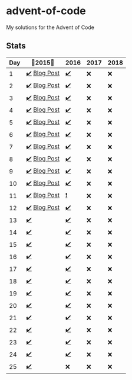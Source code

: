 # advent-of-code
My solutions for the Advent of Code

## Stats

| Day |   :tada:2015:tada:    |  2016  |  2017  |  2018  |
|-----|-----------------------|--------|--------|--------|
| 1   | [:heavy_check_mark:][201501S] [Blog Post][201501]  | [:heavy_check_mark:][201601S]    | :x:    | :x:    |
| 2   | [:heavy_check_mark:][201502S] [Blog Post][201502]  | [:heavy_check_mark:][201602S]    | :x:    | :x:    |
| 3   | [:heavy_check_mark:][201503S] [Blog Post][201503]  | [:heavy_check_mark:][201603S]    | :x:    | :x:    |
| 4   | [:heavy_check_mark:][201504S] [Blog Post][201504]  | [:heavy_check_mark:][201604S]    | :x:    | :x:    |
| 5   | [:heavy_check_mark:][201505S] [Blog Post][201505]  | [:heavy_check_mark:][201605S]    | :x:    | :x:    |
| 6   | [:heavy_check_mark:][201506S] [Blog Post][201506]  | [:heavy_check_mark:][201606S]    | :x:    | :x:    |
| 7   | [:heavy_check_mark:][201507S] [Blog Post][201507]  | [:heavy_check_mark:][201607S]    | :x:    | :x:    |
| 8   | [:heavy_check_mark:][201508S] [Blog Post][201508]  | [:heavy_check_mark:][201608S]    | :x:    | :x:    |
| 9   | [:heavy_check_mark:][201509S] [Blog Post][201509]  | [:heavy_check_mark:][201609S]    | :x:    | :x:    |
| 10  | [:heavy_check_mark:][201510S] [Blog Post][201510]  | [:heavy_check_mark:][201610S]    | :x:    | :x:    |
| 11  | [:heavy_check_mark:][201511S] [Blog Post][201511]  | [:heavy_exclamation_mark:][201611S]    | :x:    | :x:    |
| 12  | [:heavy_check_mark:][201512S] [Blog Post][201512]  | [:heavy_check_mark:][201612S]    | :x:    | :x:    |
| 13  | [:heavy_check_mark:][201513S]    | [:heavy_check_mark:][201613S]    | :x:    | :x:    |
| 14  | [:heavy_check_mark:][201514S]    | [:heavy_check_mark:][201614S]    | :x:    | :x:    |
| 15  | [:heavy_check_mark:][201515S]    | [:heavy_check_mark:][201615S]    | :x:    | :x:    |
| 16  | [:heavy_check_mark:][201516S]    | [:heavy_check_mark:][201616S]    | :x:    | :x:    |
| 17  | [:heavy_check_mark:][201517S]    | [:heavy_check_mark:][201617S]    | :x:    | :x:    |
| 18  | [:heavy_check_mark:][201518S]    | [:heavy_check_mark:][201618S]    | :x:    | :x:    |
| 19  | [:heavy_check_mark:][201519S]    | [:heavy_check_mark:][201619S]    | :x:    | :x:    |
| 20  | [:heavy_check_mark:][201520S]    | [:heavy_check_mark:][201620S]    | :x:    | :x:    |
| 21  | [:heavy_check_mark:][201521S]    | [:heavy_check_mark:][201621S]    | :x:    | :x:    |
| 22  | [:heavy_check_mark:][201522S]    | [:heavy_check_mark:][201622S]    | :x:    | :x:    |
| 23  | [:heavy_check_mark:][201523S]    | [:heavy_check_mark:][201623S]    | :x:    | :x:    |
| 24  | [:heavy_check_mark:][201524S]    | [:heavy_check_mark:][201624S]    | :x:    | :x:    |
| 25  | [:heavy_check_mark:][201525S]    | :x:    | :x:    | :x:    |

[201501]: https://dmatrix.dev/advent-of-code-year-2015-day-1/
[201502]: https://dmatrix.dev/advent-of-code-year-2015-day-2/
[201503]: https://dmatrix.dev/advent-of-code-year-2015-day-3/
[201504]: https://dmatrix.dev/advent-of-code-year-2015-day-4/
[201505]: https://dmatrix.dev/advent-of-code-year-2015-day-5/
[201506]: https://dmatrix.dev/advent-of-code-year-2015-day-6/
[201507]: https://dmatrix.dev/advent-of-code-year-2015-day-7/
[201508]: https://dmatrix.dev/advent-of-code-year-2015-day-8/
[201509]: https://dmatrix.dev/advent-of-code-year-2015-day-9/
[201510]: https://dmatrix.dev/advent-of-code-year-2015-day-10/
[201511]: https://dmatrix.dev/advent-of-code-year-2015-day-11/
[201512]: https://dmatrix.dev/advent-of-code-year-2015-day-12/


[201501S]: CSharp/Solutions/2015/1
[201502S]: CSharp/Solutions/2015/2
[201503S]: CSharp/Solutions/2015/3
[201504S]: CSharp/Solutions/2015/4
[201505S]: CSharp/Solutions/2015/5
[201506S]: CSharp/Solutions/2015/6
[201507S]: CSharp/Solutions/2015/7
[201508S]: CSharp/Solutions/2015/8
[201509S]: CSharp/Solutions/2015/9
[201510S]: CSharp/Solutions/2015/10
[201511S]: CSharp/Solutions/2015/11
[201512S]: CSharp/Solutions/2015/12
[201513S]: CSharp/Solutions/2015/13
[201514S]: CSharp/Solutions/2015/14
[201515S]: CSharp/Solutions/2015/15
[201516S]: CSharp/Solutions/2015/16
[201517S]: CSharp/Solutions/2015/17
[201518S]: CSharp/Solutions/2015/18
[201519S]: CSharp/Solutions/2015/19
[201520S]: CSharp/Solutions/2015/20
[201521S]: CSharp/Solutions/2015/21
[201522S]: CSharp/Solutions/2015/22
[201523S]: CSharp/Solutions/2015/23
[201524S]: CSharp/Solutions/2015/24
[201525S]: CSharp/Solutions/2015/25

[201601S]: CSharp/Solutions/2016/1
[201602S]: CSharp/Solutions/2016/2
[201603S]: CSharp/Solutions/2016/3
[201604S]: CSharp/Solutions/2016/4
[201605S]: CSharp/Solutions/2016/5
[201606S]: CSharp/Solutions/2016/6
[201607S]: CSharp/Solutions/2016/7
[201608S]: CSharp/Solutions/2016/8
[201609S]: CSharp/Solutions/2016/9
[201610S]: CSharp/Solutions/2016/10
[201611S]: CSharp/Solutions/2016/11
[201612S]: CSharp/Solutions/2016/12
[201613S]: CSharp/Solutions/2016/13
[201614S]: CSharp/Solutions/2016/14
[201615S]: CSharp/Solutions/2016/15
[201616S]: CSharp/Solutions/2016/16
[201617S]: CSharp/Solutions/2016/17
[201618S]: CSharp/Solutions/2016/18
[201619S]: CSharp/Solutions/2016/19
[201620S]: CSharp/Solutions/2016/20
[201621S]: CSharp/Solutions/2016/21
[201622S]: CSharp/Solutions/2016/22
[201623S]: CSharp/Solutions/2016/23
[201624S]: CSharp/Solutions/2016/24
